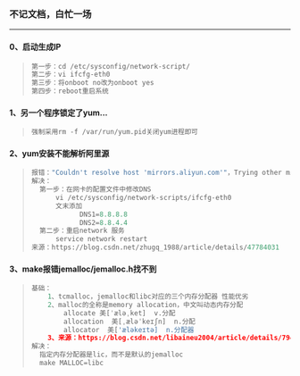 ### 不记文档，白忙一场

------

#### 0、启动生成IP

> ```python
> 第一步：cd /etc/sysconfig/network-script/
> 第二步：vi ifcfg-eth0
> 第三步：将onboot no改为onboot yes
> 第四步：reboot重启系统
> ```

#### 1、另一个程序锁定了yum...

> ```python
> 强制采用rm -f /var/run/yum.pid关闭yum进程即可
> ```

#### 2、yum安装不能解析阿里源

> ```python
> 报错："Couldn't resolve host 'mirrors.aliyun.com'"，Trying other mirror
> 解决：
> 	第一步：在网卡的配置文件中修改DNS
> 		vi /etc/sysconfig/network-scripts/ifcfg-eth0
> 		文末添加
>             DNS1=8.8.8.8
>             DNS2=8.8.4.4
> 	第二步：重启network 服务
> 		service network restart
> 来源：https://blog.csdn.net/zhugq_1988/article/details/47784031
> ```

#### 3、make报错jemalloc/jemalloc.h找不到

> ```python
> 基础：
>     1、tcmalloc，jemalloc和libc对应的三个内存分配器 性能优劣
>     2、malloc的全称是memory allocation，中文叫动态内存分配
>         allocate 美[ˈæləˌket]  v.分配
>         allocation  美[ˌæləˈkeɪʃn]  n.分配
>         allocator  美['æləkeɪtə]  n.分配器
>     3、来源：https://blog.csdn.net/libaineu2004/article/details/79400357
> 解决：
> 	指定内存分配器是lic，而不是默认的jemalloc
> 	make MALLOC=libc
> ```

